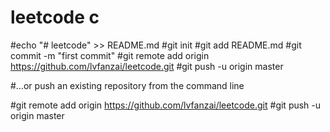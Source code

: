 # leetcode c 
#echo "# leetcode" >> README.md
#git init
#git add README.md
#git commit -m "first commit"
#git remote add origin https://github.com/lvfanzai/leetcode.git
#git push -u origin master

#…or push an existing repository from the command line

#git remote add origin https://github.com/lvfanzai/leetcode.git
#git push -u origin master
